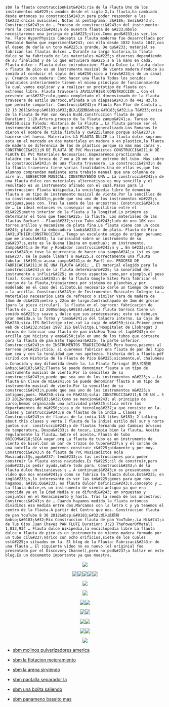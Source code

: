 
```
sbm la flauta construccionHist&#243;ria de la Flauta Uno de los instrumentos m&#225;s amados desde el siglo X,la flauta,ha cambiado desde entonces su construcci&#243;n para poder responder a las t&#233;cnicas musicales. Notas al pentagrama: 3&#186; Sesi&#243;n: Construcci&#243;n de … Proceso de construcci&#243;n del instrumento: Para la construcci&#243;n de nuestra flauta de &#233;mbolo necesitaremos una jeringa de pl&#225;stico.Como pod&#233;is ver,las he. Flute HyperPhysics Concepts La flauta moderna fue desarrollada por Theobald Boehm que experiment&#243; con ella desde 1832 hasta 1847,con el deseo de darle un tono m&#225;s grande. De qu&#233; material se fabrican las flautas dulces … Durante su larga historia,la flauta dulce se ha fabricado de los materiales m&#225;s diversos dependiendo de su finalidad y de lo que estuviera m&#225;s a la mano en cada. Flauta dulce : Flauta dulce introduccion: Flauta Dulce La flauta dulce o flauta de pico es un instrumento musical de viento madera.Produce su sonido al conducir el soplo del m&#250;sico a trav&#233;s de un canal y. Creando con madera: Como hacer una flauta Todos los sonidos producidos anteriormente tienen el mismo principio de funcionamiento la cual vamos explicar y a realizar un prototipo de flauta con extremos libre. Flauta travesera JAVILUTHIER:CONSTRUCCION … Con el presente art&#237;culo,queda completado el dimensionado de la flauta travesera de estilo Barroco,afinada a un diapas&#243;n de 442 Hz,lo que permite compartir. Construcci&#243;n Flauta Pan Flor de Cantuta … 12 13 2011&nbsp;&#0183;&#32;嵌入式视频&nbsp;&#0183;&#32;La T&#233;cnica de la Flauta de Pan con Kevin Budd.Construccion flauta de pan Duration: 1:20.Arturo.proceso de la flauta zampo&#241;a. Tareas de M&#250;sica Toledo: Historia de la Flauta … La flauta parece ser el instrumento m&#225;s antiguo y m&#225;s generalizado.Los Romanos le dieron el nombre de tibia,fistula y c&#225;lamos porque sol&#237;a hacerse del hueso. Materiales LA FLAUTA DULCE La flauta dulce soprano esta en el mercado en dos materiales en madera o en plastico,la flauta de madera se diferencia de las de plastico porque so mas mas caras y. CONSTRUCCI&#211;N DE FLAUTA DE PVC Musicadictos CONSTRUCCI&#211;N DE FLAUTA DE PVC Materiales Necesarios:.Empezaremos practicando un taladro con la broca de 7 mm a 20 mm de un extremo del tubo. Mas sobre la construcci&#243;n de una flauta travesera. La construcci&#243;n de la flauta travesera tiene varias finalidades.Una de ellas es,que los alumnos comprendan mediante este trabajo manual que una columna de aire al. SUBSECTOR MUSICAL: CONSTRUYENDO UNA … La construcci&#243;n de una flauta dulce con materiales alternativos es muy sencillo y el resultado es un instrumento afinado con el cual.Pasos para la construccion: Flauta Wikipedia,la enciclopedia libre Se denomina flauta a un tipo de instrumento musical de viento.Por la sencillez de su construcci&#243;n,puede que sea uno de los instrumentos m&#225;s antiguos,pues con. Tras la senda de los ancestros: Construcci&#243;n de … Lo ideal entonces es conseguir un equilibrio entre el di&#225;metro interior de la flauta y la longitud.Lo primero es determinar el tono que tendr&#225; la flauta. Los materiales de las flautas Burkart — Flaut&#237;stico Tubo s&#243;lido de oro 10K con torres,anillos y mecanismo de plata fina.La flauta viene con un coco &#243; plato de la embocadura tambi&#233;n de plata. Flauta de Pico JAVILUTHIER:CONSTRUCCION … Tengo un excelente amigo de origen peruano que me inocul&#243; la curiosidad sobre un instrumento de su pa&#237;s,este es la Quena (Quina en quechua); un instrumento. Zampo&#241;a de Pan y Rondador construcci&#243;n y … En &#233;sta ocasi&#243;n tuve la ocurrencia de hacer una zampo&#241;a (si es que as&#237; se le puede llamar) o m&#225;s correctamente una flauta tubular (&#191;o acaso zampo&#241;a de Pan?) de. PROCESO DE FABRICACI&#211;N DE UNA FLAUTA &#161; … El material elegido para la construcci&#243;n de la flauta determinar&#225; la sonoridad del instrumento e influir&#225; en otros aspectos como,por ejemplo,el peso final. Construcci&#243;n de la flauta Google Sites Para fabricar el cuerpo de la flauta,trabajaremos por sistema de planchas,y por modelado en el caso del silbato.Es necesario darle un tiempo de oreado a la arcilla. Construcci&#243;n de Instrumentos Musicales Colegio La … Materiales necesarios Lata de refresco o similar Vara de madera de 14mm de di&#225;metro y 22cm de largo.Contrachapado de 3mm de grosor (para la pieza circular). la flauta en el barroco: fabricacion de flauta de … 12 13 2005&nbsp;&#0183;&#32;La flauta barroca tiene un sonido m&#225;s suave y dulce que sus predecesoras; esto se debe,en gran medida,a la forma y tama&#241;o del taladro interno. La Caja de M&#250;sica.IES Bellvitge xtec.cat La caja de m&#250;sica.Primer premi web de ci&#232;ncies 1997.IES Bellvitge.L'Hospitalet de Llobregat 3 formas de fabricar una flauta de pan wikiHow Toma el tap&#243;n de arcilla que hiciste y emp&#250;jalo en uno de los tubos que cortaste para la flauta de pan.Esto taponear&#225; la parte inferior. Construcci&#243;n de INSTRUMENTOS TRADICIONALES Pero bueno,pasemos al terreno pr&#225;ctico; si queremos fabricar una flauta de pan del tipo que sea y con la tonalidad que nos apetezca. historia del a flauta.pdf scribd.com Historia de la Flauta de Pico B&#225;sicamente,el chalumeau o.Conocida y muy difundida desde la. La Flauta Taringa! 嵌入式视频&nbsp;&#0183;&#32;Flauta Se puede denominar flauta a un tipo de instrumento musical de viento.Por la sencillez de su construcci&#243;n,puede que sea uno de los instrumentos m&#225;s … La flauta En Clave de Ni&#241;os Se puede denominar flauta a un tipo de instrumento musical de viento.Por la sencillez de su construcci&#243;n,puede que sea uno de los instrumentos m&#225;s antiguos,pues. M&#250;sica en P&#233;sula: CONSTRUCCI&#211;N DE UN … 5 23 2012&nbsp;&#0183;&#32;Como se mencion&#243; al principio de curso,hemos organizado una actividad pr&#225;ctica entre los departamentos de m&#250;sica y de tecnolog&#237;a que consiste en la. Clases y Construcci&#243;n de flautas de la india … Clases y Construcci&#243;n de flautas de la india.148 likes &#183; 2 talking about this.clases y venta.( flauta de la india) estilo del sur y norte juntos sur. construcci&#243;n de flautas fernando paz Cambios bruscos de temperatura… Despu&#233;s de tocar… Limpia bien la flauta… Aceita regularmente la flauta… Sobre el aceite… Flauta de tubo BRICOM&#218;SICA vagar.org La flauta de tubo es un instrumento de viento de bisel.Con un par de trozos de tuber&#237;a y el corcho de una botella de vino podremos construir r&#225;pidamente y por muy. Construcci&#243;n de flauta de PVC Musicadictos Hola Musicadict@s,aqu&#237; ten&#233;is las instrucciones para poder construir la flauta estas navidades.Es f&#225;cil de construir,pero pod&#233;is pedir ayuda,sobre todo para. Construcci&#243;n de la flauta dulce Musicanieves's … A continuaci&#243;n os presentamos un video que nos ense&#241;a como se fabrica la flauta dulce.Est&#225; en ingl&#233;s,lo interesante es ver las im&#225;genes para que nos hagamos. &#191;Qu&#233; es flauta dulce? Definici&#243;n,concepto y … La flauta dulce,es un instrumento de viento antiguo ya que era conocida ya en la Edad Media y se difundi&#243; en orquestas y conjuntos en el Renacimiento y hasta. Tras la senda de los ancestros: Construcci&#243;n de … Cuando hayamos medido la flauta entonces dividimos esa medida entre dos.Marcamos con la letra C y ya tenemos el centro de la flauta.A partir del Centro que nos. Construccion flauta de pan YouTube 8 30 2012&nbsp;&#0183;&#32;嵌入式视频&nbsp;&#0183;&#32;Mix Construccion flauta de pan YouTube;.La Ni&#241;a de Tus Ojos Juan Chavez PAN FLUTE Duration: 3:23.ThePowerOfMetall 1,813,934 … Flauta dulce Wikipedia,la enciclopedia libre La flauta dulce o flauta de pico es un instrumento de viento madera formado por un tubo cil&#237;ndrico con ocho orificios,siete de los cuales est&#225;n situados en la. El blog de la Flauta: Fabricaci&#243;n de una flauta … El siguiente video no es nuevo (el originial fue presentado por el Discovery Channel),pero no pod&#237;a faltar en este blog.Es un documento importante ya que muestra. 
```

<div align="center">

<a href="https://es-crusher.shibang-china.com/github&k=sbm+la+flauta+construccion"><img src="https://static.shibang-china.com/es/crusher/logo.jpg"></a>

<a href="https://es-crusher.shibang-china.com/github&k=sbm+la+flauta+construccion"><img src="https://static.shibang-china.com/es/crusher/index.jpg"></a><a href="https://es-crusher.shibang-china.com/material.htmlgithub&k=sbm+la+flauta+construccion"><img src="https://static.shibang-china.com/es/crusher/material.jpg"></a><a href="https://es-crusher.shibang-china.com/application.htmlgithub&k=sbm+la+flauta+construccion"><img src="https://static.shibang-china.com/es/crusher/application.jpg"></a><a href="https://es-crusher.shibang-china.com/aboutus.htmlgithub&k=sbm+la+flauta+construccion"><img src="https://static.shibang-china.com/es/crusher/aboutus.jpg"></a><a href="https://es-crusher.shibang-china.com/contact.htmlgithub&k=sbm+la+flauta+construccion"><img src="https://static.shibang-china.com/es/crusher/contact.jpg"></a>

<a href="https://es-crusher.shibang-china.com/github&k=sbm+la+flauta+construccion"><img src="https://static.shibang-china.com/es/crusher/banner.jpg"></a>

<a href="https://swt.shibang-china.com/github&k=sbm+la+flauta+construccion"><img src="https://static.shibang-china.com/es/crusher/text.jpg"></a>

<a href="https://swt.shibang-china.com/github&k=sbm+la+flauta+construccion"><img src="https://static.shibang-china.com/es/crusher/chat.jpg"></a><a href="https://es-crusher.shibang-china.com/contact.htmlgithub&k=sbm+la+flauta+construccion"><img src="https://static.shibang-china.com/es/crusher/message.jpg"></a>

<a href="https://es-crusher.shibang-china.com/products/pe.htmlgithub&k=sbm+la+flauta+construccion"><img src="https://static.shibang-china.com/es/crusher/pe.jpg"></a><a href="https://es-crusher.shibang-china.com/products/pf.htmlgithub&k=sbm+la+flauta+construccion"><img src="https://static.shibang-china.com/es/crusher/pf.jpg"></a>

<a href="https://es-crusher.shibang-china.com/products/hpt.htmlgithub&k=sbm+la+flauta+construccion"><img src="https://static.shibang-china.com/es/crusher/hpt.jpg"></a><a href="https://es-crusher.shibang-china.com/products/vsi.htmlgithub&k=sbm+la+flauta+construccion"><img src="https://static.shibang-china.com/es/crusher/vsi.jpg"></a>

<a href="https://es-crusher.shibang-china.com/products/klv.htmlgithub&k=sbm+la+flauta+construccion"><img src="https://static.shibang-china.com/es/crusher/klv.jpg"></a><a href="https://es-crusher.shibang-china.com/products/portable.htmlgithub&k=sbm+la+flauta+construccion"><img src="https://static.shibang-china.com/es/crusher/portable.jpg"></a>

<a href="https://swt.shibang-china.com/github&k=sbm+la+flauta+construccion"><img src="https://static.shibang-china.com/es/crusher/case.jpg"></a>

</div>


* [sbm molinos pulverizadores america](sbm%20molinos%20pulverizadores%20america.md)

* [sbm la flotacion mejoramiento](sbm%20la%20flotacion%20mejoramiento.md)

* [sbm la arena sirviendo](sbm%20la%20arena%20sirviendo.md)

* [sbm pantalla separador la](sbm%20pantalla%20separador%20la.md)

* [sbm una bolita saliendo](sbm%20una%20bolita%20saliendo.md)

* [sbm panameno basalto mas](sbm%20panameno%20basalto%20mas.md)